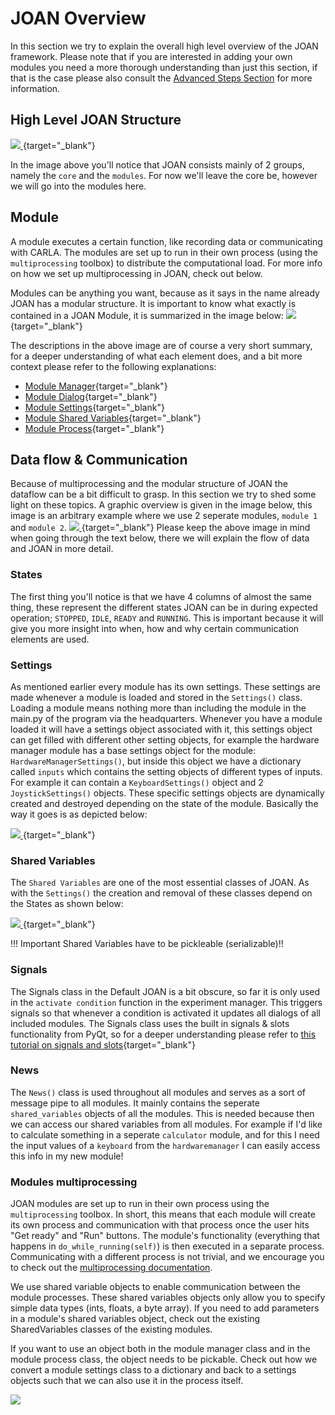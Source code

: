 # JOAN Overview
In this section we try to explain the overall high level overview of the JOAN framework. Please note that if you are interested
in adding your own modules you need a more thorough understanding than just this section, if that is the case please
also consult the [Advanced Steps Section](advanced-add-custom-module.md) for more information.

## High Level JOAN Structure
[ ![](imgs/first-steps-highlevel-structure.png) ](imgs/first-steps-highlevel-structure.png){target="_blank"}

In the image above you'll notice that JOAN consists mainly of 2 groups, namely the `core` and the `modules`. For now
 we'll leave the core be, however we will go into the modules here. 


## Module
A module executes a certain function, like recording data or communicating with CARLA. The modules are set up to run in their own process (using the `multiprocessing` toolbox) to distribute the computational load. For more info on how we set up multiprocessing in JOAN, check out below.

Modules can be anything you want, because as it says in the name already JOAN has a modular structure. It is important to know what exactly is contained in a
JOAN Module, it is summarized in the image below:
[ ![](imgs/first-steps-module.png) ](imgs/first-steps-module.png){target="_blank"}

The descriptions in the above image are of course a very short summary, for a deeper understanding of what each element
does, and a bit more context please refer to the following explanations:

- [Module Manager](advanced-add-custom-module.md#manager_class){target="_blank"}
- [Module Dialog](advanced-add-custom-module.md#dialog_class){target="_blank"}
- [Module Settings](advanced-add-custom-module.md#settings_class){target="_blank"}
- [Module Shared Variables](advanced-add-custom-module.md#shared_variables_class){target="_blank"}
- [Module Process](advanced-add-custom-module.md#process_class){target="_blank"}

## Data flow & Communication
Because of multiprocessing and the modular structure of JOAN the dataflow can be a bit difficult to grasp. In this
section we try to shed some light on these topics. A graphic overview is given in the image below, this image is an arbitrary
example where we use 2 seperate modules, `module 1` and `module 2`.
[ ![](imgs/first-steps-communication.png) ](imgs/first-steps-communication.png){target="_blank"}
Please keep the above image in mind when going through the text below, there we will explain the flow of data and JOAN in more detail.

### States
The first thing you'll notice is that we have 4 columns of almost the same thing, these represent the different states
JOAN can be in during expected operation; `STOPPED`, `IDLE`, `READY` and `RUNNING`. This is important because it will give you more insight
into when, how and why certain communication elements are used. 

### Settings
As mentioned earlier every module has its own settings. These settings are made whenever a module is loaded and stored in the `Settings()` class. 
Loading a module means nothing more than including the module in the main.py of the program via the headquarters. Whenever you have a module loaded it will
have a settings object associated with it, this settings object can get filled with different other setting objects, for example the
hardware manager module has a base settings object for the module: `HardwareManagerSettings()`, but inside this object we have a dictionary
called `inputs` which contains the setting objects of different types of inputs. For example it can contain a 
`KeyboardSettings()` object and 2 `JoystickSettings()` objects. These specific settings objects are dynamically created and destroyed depending on the state of the module. Basically the way
it goes is as depicted below:

[ ![](imgs/first-steps-settingsvsstates.png) ](imgs/first-steps-settingsvsstates.png){target="_blank"}

### Shared Variables
The `Shared Variables` are one of the most essential classes of JOAN. As with the `Settings()` the creation and removal of these classes
depend on the States as shown below:

[ ![](imgs/first-steps-settingsvsharedvariables.png) ](imgs/first-steps-settingsvsharedvariables.png){target="_blank"}

!!! Important
    Shared Variables have to be pickleable (serializable)!!

### Signals
The Signals class in the Default JOAN is a bit obscure, so far it is only used in the `activate condition` function in the 
experiment manager. This triggers signals so that whenever a condition is activated it updates all dialogs of all included modules.
The Signals class uses the built in signals & slots functionality from PyQt, so for a deeper understanding please refer to [this 
tutorial on signals and slots](https://www.tutorialspoint.com/pyqt/pyqt_signals_and_slots.htm){target="_blank"}


### News
The `News()` class is used throughout all modules and serves as a sort of message pipe to all modules. It mainly contains the seperate `shared_variables` objects
of all the modules. This is needed because then we can access our shared variables from all modules. For example if I'd like to calculate something in a seperate
`calculator` module, and for this I need the input values of a `keyboard` from the `hardwaremanager` I can easily access this info in my new module! 

### Modules multiprocessing

JOAN modules are set up to run in their own process using the `multiprocessing` toolbox. In short, this means that each module will create its own process and communication with that process once the user hits "Get ready" and "Run" buttons. The module's functionality (everything that happens in `do_while_running(self)`) is then executed in a separate process. Communicating with a different process is not trivial, and we encourage you to check out the [multiprocessing documentation](https://docs.python.org/3/library/multiprocessing.html). 

We use shared variable objects to enable communication between the module processes. These shared variables objects only allow you to specify simple data types (ints, floats, a byte array). If you need to add parameters in a module's shared variables object, check out the existing SharedVariables classes of the existing modules. 

If you want to use an object both in the module manager class and in the module process class, the object needs to be pickable. Check out how we convert a module settings class to a dictionary and back to a settings objects such that we can also use it in the process itself. 

![](imgs/joan-structure-multiprocessing-communication.png)


